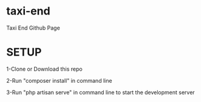 # taxi-end
Taxi End Github Page


# SETUP
1-Clone or Download this repo

2-Run "composer install" in command line

3-Run "php artisan serve" in command line to start the development server
